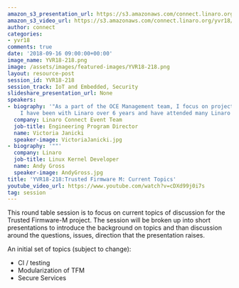 ```yaml
---
amazon_s3_presentation_url: https://s3.amazonaws.com/connect.linaro.org/yvr18/presentations/yvr18-218.pdf
amazon_s3_video_url: https://s3.amazonaws.com/connect.linaro.org/yvr18/videos/yvr18-218.mp4
author: connect
categories:
- yvr18
comments: true
date: '2018-09-16 09:00:00+00:00'
image_name: YVR18-218.png
image: /assets/images/featured-images/YVR18-218.png
layout: resource-post
session_id: YVR18-218
session_track: IoT and Embedded, Security
slideshare_presentation_url: None
speakers:
- biography: '"As a part of the OCE Management team, I focus on project management.
    I have been with Linaro over 6 years and have attended many Linaro Connects."'
  company: Linaro Connect Event Team
  job-title: Engineering Program Director
  name: Victoria Janicki
  speaker-image: VictoriaJanicki.jpg
- biography: '""'
  company: Linaro
  job-title: Linux Kernel Developer
  name: Andy Gross
  speaker-image: AndyGross.jpg
title: 'YVR18-218:Trusted Firmware M: Current Topics'
youtube_video_url: https://www.youtube.com/watch?v=cDXd99j0i7s
tag: session
---
```


This round table session is to focus on current topics of discussion for the Trusted Firmware-M project.  The session will be broken up into short presentations to introduce the background on topics and than discussion around the questions, issues, direction that the presentation raises.

An initial set of topics (subject to change):
* CI / testing
* Modularization of TFM
* Secure Services

